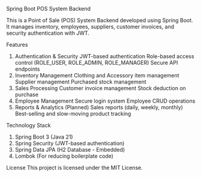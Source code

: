 Spring Boot POS System Backend 

This is a Point of Sale (POS) System Backend developed using Spring Boot. It manages inventory, employees, suppliers, customer invoices, and security authentication with JWT.

Features
1. Authentication & Security
      JWT-based authentication
      Role-based access control (ROLE_USER, ROLE_ADMIN, ROLE_MANAGER)
      Secure API endpoints
2. Inventory Management
      Clothing and Accessory item management
      Supplier management
      Purchased stock management
3. Sales Processing
      Customer invoice management
      Stock deduction on purchase
4. Employee Management
      Secure login system
      Employee CRUD operations
5. Reports & Analytics (Planned)
      Sales reports (daily, weekly, monthly)
      Best-selling and slow-moving product tracking
   
Technology Stack

1. Spring Boot 3 (Java 21)
2. Spring Security (JWT-based authentication)
3. Spring Data JPA (H2 Database - Embedded)
4. Lombok (For reducing boilerplate code)


License
This project is licensed under the MIT License.
